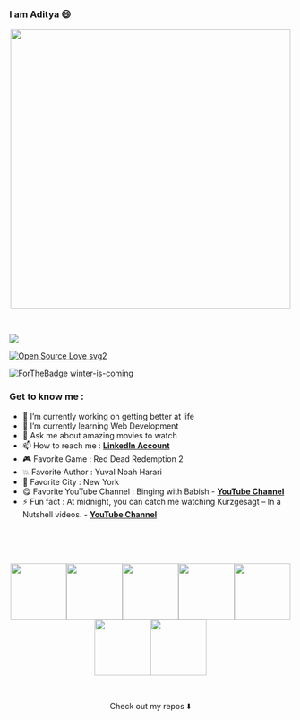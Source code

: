 ### I am Aditya 😄

<p align="center">
  <img width="500" src="https://media.giphy.com/media/cE02lboc8JPO/giphy.gif">  
</p>

<br>

![](https://komarev.com/ghpvc/?username=Aditya-Ayyagari&color=red)

[![Open Source Love svg2](https://badges.frapsoft.com/os/v2/open-source.svg?v=103)](https://github.com/ellerbrock/open-source-badges/)

[![ForTheBadge winter-is-coming](http://ForTheBadge.com/images/badges/winter-is-coming.svg)](http://ForTheBadge.com)

### Get to know me : 

- 🔭 I’m currently working on getting better at life
- 🌱 I’m currently learning Web Development
- 💬 Ask me about amazing movies to watch
- 📫 How to reach me : [**LinkedIn Account**](https://www.linkedin.com/in/aditya2000)
- 🎮 Favorite Game : Red Dead Redemption 2
- 💥 Favorite Author : Yuval Noah Harari
- 🗽 Favorite City : New York
- 😋 Favorite YouTube Channel : Binging with Babish -  [**YouTube Channel**](https://www.youtube.com/c/bingingwithbabish)
- ⚡ Fun fact : At midnight, you can catch me watching Kurzgesagt – In a Nutshell videos. -  [**YouTube Channel**](https://www.youtube.com/c/inanutshell)

<br>
<br>
<br>
<p align="center">
  <img src="https://media3.giphy.com/media/ln7z2eWriiQAllfVcn/200w.webp" width="100"><img src="https://i.giphy.com/media/LMt9638dO8dftAjtco/200.webp" width="100"><img src="https://i.giphy.com/media/eNAsjO55tPbgaor7ma/200w.webp" width="100"><img src="https://i.giphy.com/media/VgGthkhUvGgOit7Y9i/200.webp" width="100"><img src="https://media3.giphy.com/media/kdFc8fubgS31b8DsVu/giphy.webp" width="100"><img src="https://i.giphy.com/media/KzJkzjggfGN5Py6nkT/200.webp" width="100"><img src="https://i.giphy.com/media/IdyAQJVN2kVPNUrojM/200.webp" width="100">
</p>

<br>
<p align="center">
Check out my repos ⬇️  
</p>
